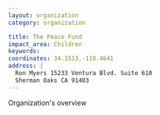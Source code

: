 ```yaml
---
layout: organization
category: organization

title: The Peace Fund
impact_area: Children
keywords: 
coordinates: 34.1513,-118.4641
address: |
  Ron Myers 15233 Ventura Blvd. Suite 610
  Sherman Oaks CA 91403
---
```

Organization's overview
